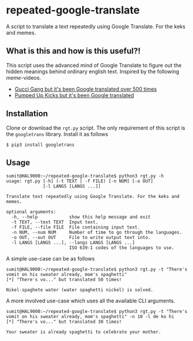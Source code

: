 # repeated-google-translate
A script to translate a text repeatedly using Google Translate. For the keks and memes.

## What is this and how is this useful?!
This script uses the advanced mind of Google Translate to figure out the hidden meanings behind ordinary english text.
Inspired by the following _meme_-videos.

- [Gucci Gang but it's been Google translated over 500 times](https://youtu.be/HMReGXCtTiM)
- [Pumped Up Kicks but it's been Google translated](https://youtu.be/ZMR395zmT1k)

## Installation

Clone or download the `rgt.py` script.
The only requirement of this script is the `googletrans` library. Install it as follows

```console
$ pip3 install googletrans
```

## Usage

```console
sumit@HAL9000:~/repeated-google-translate$ python3 rgt.py -h
usage: rgt.py [-h] (-t TEXT | -f FILE) [-n NUM] [-o OUT]
              [-l LANGS [LANGS ...]]

Translate text repeatedly using Google Translate. For the keks and memes.

optional arguments:
  -h, --help            show this help message and exit
  -t TEXT, --text TEXT  Input text.
  -f FILE, --file FILE  File containing input text.
  -n NUM, --num NUM     Number of time to go through the languages.
  -o OUT, --out OUT     File to write output text into.
  -l LANGS [LANGS ...], --langs LANGS [LANGS ...]
                        ISO 639-1 codes of the languages to use.
```

A simple use-case can be as follows
```console
sumit@HAL9000:~/repeated-google-translate$ python3 rgt.py -t "There's vomit on his sweater already, mom's spaghetti"
[*] "There's vo..." but translated 50 times!

Nikel-spaghete water (water spaghetti nickel) is solved.
```

A more involved use-case which uses all the available CLI arguments.
```console
sumit@HAL9000:~/repeated-google-translate$ python3 rgt.py -t "There's vomit on his sweater already, mom's spaghetti" -n 10 -l de ko hi
[*] "There's vo..." but translated 30 times!

Your sweater is already spaghetti to celebrate your mother.
```
